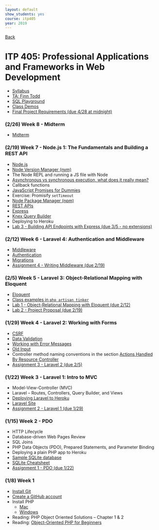 ```yaml
---
layout: default
show_students: yes
course: itp405
year: 2019
---
```


[Back](/teaching)

# ITP 405: Professional Applications and Frameworks in Web Development

* [Syllabus](https://web-app.usc.edu/soc/syllabus/20191/32074.pdf)
* [TA: Finn Todd](mailto:ftodd@usc.edu)
* [SQL Playground](https://try-sql.herokuapp.com/)
* [Class Demos](https://github.com/itp405-spring-2019)
* [Final Project Requirements (due 4/28 at midnight)](/teaching/2019/itp405-final-project)

<!--
### (3/19) Week 11 - Node.js 3: Real-Time with Web Sockets

* [ws: a Node.js WebSocket library](https://www.npmjs.com/package/ws)

### (3/12) Week 10 - Spring Break

* No class

### (3/5) Week 9 - Node.js 2: Working with an ORM in Node.js

* CommonJS Modules
* [Sequelize ORM](http://docs.sequelizejs.com/)
* [Lab 4 - Promises and Bookshelf](/teaching/2018/labs/node2)
-->

### (2/26) Week 8 - Midterm

* [Midterm](/teaching/2019/itp405-midterm)

### (2/19) Week 7 - Node.js 1: The Fundamentals and Building a REST API

* [Node.js](https://nodejs.org/en/)
* [Node Version Manager (nvm)](https://github.com/creationix/nvm)
* The Node REPL and running a JS file with Node
* [Asynchronous vs synchronous execution, what does it really mean?](https://stackoverflow.com/questions/748175/asynchronous-vs-synchronous-execution-what-does-it-really-mean)
* Callback functions
* [JavaScript Promises for Dummies](https://scotch.io/tutorials/javascript-promises-for-dummies)
* Exercise: Promisify `setTimeout`
* [Node Package Manager (npm)](https://www.npmjs.com/)
* [REST APIs](https://docs.google.com/presentation/d/1joQ6IWtTn39v3-mSCE4wOopkBkZ3an_SMtSzVR3NsdQ/edit?usp=sharing)
* [Express](https://expressjs.com/)
* [Knex Query Builder](https://www.npmjs.com/package/knex)
* Deploying to Heroku
* [Lab 3 - Building API Endpoints with Express (due 3/5 - no extensions)](/teaching/2019/labs/node-1)

### (2/12) Week 6 - Laravel 4: Authentication and Middleware

* [Middleware](https://laravel.com/docs/5.7/middleware)
* [Authentication](https://laravel.com/docs/5.7/authentication)
* [Migrations](https://laravel.com/docs/5.7/migrations)
* [Assignment 4 - Writing Middleware (due 2/19)](/teaching/2019/assignments/writing-middleware)

### (2/5) Week 5 - Laravel 3: Object-Relational Mapping with Eloquent

* [Eloquent](https://laravel.com/docs/5.7/eloquent)
* [Class examples in `php artisan tinker`](https://gist.github.com/skaterdav85/7808bf0f5170199dda48664035754241)
* [Lab 1 - Object-Relational Mapping with Eloquent (due 2/12)](/teaching/2019/labs/laravel-3)
* [Lab 2 - Project Proposal (due 2/19)](/teaching/2019/labs/itp405-project-proposal)

### (1/29) Week 4 - Laravel 2: Working with Forms

* [CSRF](https://laravel.com/docs/5.7/csrf)
* [Data Validation](https://laravel.com/docs/5.7/validation#manually-creating-validators)
* [Working with Error Messages](https://laravel.com/docs/5.7/validation#working-with-error-messages)
* [Old Input](https://laravel.com/docs/5.7/requests#old-input)
* Controller method naming conventions in the section [Actions Handled By Resource Controller](https://laravel.com/docs/5.7/controllers#resource-controllers)
* [Assignment 3 - Laravel 2 (due 2/5)](/teaching/2019/assignments/laravel-2)

### (1/22) Week 3 - Laravel 1: Intro to MVC

* Model-View-Controller (MVC)
* Laravel – Routes, Controllers, Query Builder, and Views
* [Deploying Laravel to Heroku](/tutorials/deploying-laravel-with-sqlite-to-heroku)
* [Laravel Site](https://laravel.com/)
* [Assignment 2 - Laravel 1 (due 1/29)](/teaching/2019/assignments/laravel-1)

### (1/15) Week 2 - PDO

* HTTP Lifecycle
* Database-driven Web Pages Review
* SQL Joins
* PHP Data Objects (PDO), Prepared Statements, and Parameter Binding
* Deploying a plain PHP app to Heroku
* [Sample SQLite database](http://www.sqlitetutorial.net/sqlite-sample-database/)
* [SQLite Cheatsheet](/tutorials/sqlite)
* [Assignment 1 - PDO (due 1/22)](/teaching/2019/assignments/pdo)

### (1/8) Week 1

* [Install Git](https://git-scm.com/downloads)
* [Create a GitHub account](https://github.com/)
* Install PHP
  * [Mac](https://php-osx.liip.ch/)
  * [Windows](https://www.sitepoint.com/how-to-install-php-on-windows/)
* Reading: PHP Object Oriented Solutions – Chapter 1 & 2
* Reading: [Object-Oriented PHP for Beginners](https://code.tutsplus.com/tutorials/object-oriented-php-for-beginners--net-12762)
